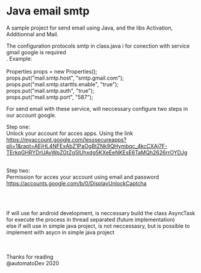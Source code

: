 # Java email smtp 

A sample project for send email using Java, and the libs Activation, Additionnal and Mail.

The configuration  protocols smtp in class.java i for conection with service gmail google is required<br/>.
Example:<br/><br/>
        Properties props = new Properties();<br/>
        props.put("mail.smtp.host", "smtp.gmail.com");<br/>
        props.put("mail.smtp.starttls.enable", "true");<br/>
        props.put("mail.smtp.auth", "true");<br/>
        props.put("mail.smtp.port", "587");<br/>

For send email with these service, will neccessary configure two steps in our account google.

Step one:<br/>
Unlock your account for acces apps. Using the link<br/>
https://myaccount.google.com/lesssecureapps?pli=1&rapt=AEjHL4NFExAbZ1PaOgBtZNk9QHymbqc_4kcCXAj7F-TErkqGHRYDrUAvWpZGtZg5lUhxdg5KXeEeNKEsE6TaMQh2626rrOYDJg

<br/>Step two:<br/>
Permission for acces your account using email and password<br/>
https://accounts.google.com/b/0/DisplayUnlockCaptcha


<br/>
<br/>

If will  use for android development, is neccessary build the class AsyncTask for execute the process in thread separated (future implementation)<br/>
else if will use in simple java project, is not neccessasry, but is possible to implement with asycn in simple java project
<br/>
<br/>
<br/>

Thanks for reading<br/>
@automatoDev 2020
